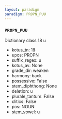 ```yaml
---
layout: paradigm
paradigm: PROPN_PUU
---
```

### ` PROPN_PUU `

Dictionary class 18 u
* kotus_tn: 18
* upos: PROPN
* suffix_regex: u
* kotus_av: None
* grade_dir: weaken
* harmony: back
* possessive: False
* stem_diphthong: None
* deletion: u
* plurale_tantum: False
* clitics: False
* pos: NOUN
* stem_vowel: u
